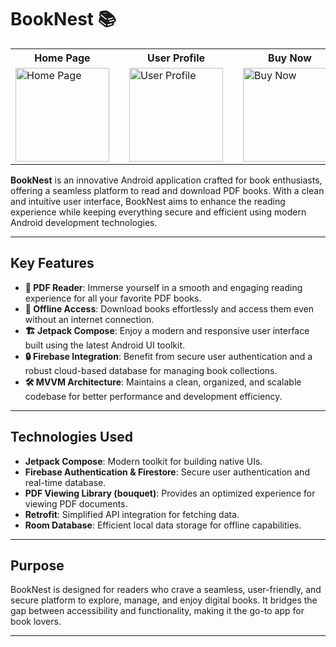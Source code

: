 # BookNest 📚

<table>
  <tr>
    <th>Home Page</th>
    <th style="width: 50px;"></th> <!-- Empty cell for spacing -->
    <th>User Profile</th>
    <th style="width: 50px;"></th> <!-- Empty cell for spacing -->
    <th>Buy Now</th>
    <th style="width: 50px;"></th> <!-- Empty cell for spacing -->
    <th>All Products</th>
    <th style="width: 50px;"></th> <!-- Empty cell for spacing -->
    <th>Product Detail</th>
  </tr>
  <tr>
    <td>
      <img src="https://github.com/user-attachments/assets/f7057426-837c-4b71-8391-6aa03c9a4c08" alt="Home Page" width="150">
    </td>
    <td></td>
    <td>
      <img src="https://github.com/user-attachments/assets/bc080425-675a-4c97-b2f1-9c338f008d2c" alt="User Profile" width="150">
    </td>
    <td></td>
    <td>
      <img src="https://github.com/user-attachments/assets/4ce978e7-5033-487a-8a5d-40f1850d10f7" alt="Buy Now" width="150">
    </td>
    <td></td>
    <td>
      <img src="https://github.com/user-attachments/assets/dcdc6382-726e-4ee7-83bf-cfa23c51adce" alt="All Products" width="150">
    </td>
    <td></td>
    <td>
      <img src="https://github.com/user-attachments/assets/ef13e00c-9657-41b6-8ce6-c6890d8a9ac0" alt="Product Detail" width="150">
    </td>
  </tr>
</table>


**BookNest** is an innovative Android application crafted for book enthusiasts, offering a seamless platform to read and download PDF books. With a clean and intuitive user interface, BookNest aims to enhance the reading experience while keeping everything secure and efficient using modern Android development technologies.

---

## Key Features

- **📖 PDF Reader**: Immerse yourself in a smooth and engaging reading experience for all your favorite PDF books.  
- **💾 Offline Access**: Download books effortlessly and access them even without an internet connection.  
- **🏗️ Jetpack Compose**: Enjoy a modern and responsive user interface built using the latest Android UI toolkit.  
- **🔒 Firebase Integration**: Benefit from secure user authentication and a robust cloud-based database for managing book collections.  
- **🛠️ MVVM Architecture**: Maintains a clean, organized, and scalable codebase for better performance and development efficiency.

---

## Technologies Used

- **Jetpack Compose**: Modern toolkit for building native UIs.  
- **Firebase Authentication & Firestore**: Secure user authentication and real-time database.  
- **PDF Viewing Library (bouquet)**: Provides an optimized experience for viewing PDF documents.  
- **Retrofit**: Simplified API integration for fetching data.  
- **Room Database**: Efficient local data storage for offline capabilities.

---

## Purpose

BookNest is designed for readers who crave a seamless, user-friendly, and secure platform to explore, manage, and enjoy digital books. It bridges the gap between accessibility and functionality, making it the go-to app for book lovers.

---

